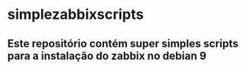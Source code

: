 # simplezabbixscripts
## Este repositório contém super simples scripts para a instalação do zabbix no debian 9
